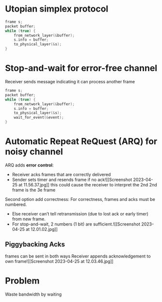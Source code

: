 # Utopian simplex protocol
```C
frame s;
packet buffer;
while (true) { 
	from_network_layer(&buffer);
	s.info = buffer;
	to_physical_layer(&s); 
}
```

# Stop-and-wait for error-free channel
Receiver sends message indicating it can process another frame
```C
frame s;
packet buffer;
while (true) { 
	from_network_layer(&buffer);
	s.info = buffer; 
	to_physical_layer(&s); 
	wait_for_event(&event);
}
```

# Automatic Repeat ReQuest (ARQ) for noisy channel
ARQ adds **error** **control**:  
- Receiver acks frames that are correctly delivered
- Sender sets timer and resends frame if no ack![[Screenshot 2023-04-25 at 11.56.37.jpg]]
this could cause the receiver to interpret the 2nd 2nd frame is the 3e frame

Second option
add correctness: For correctness, frames and acks must be numbered.
- Else receiver can’t tell retransmission (due to lost ack or early timer) from new frame.
- For stop-and-wait, 2 numbers (1 bit) are sufficient.![[Screenshot 2023-04-25 at 12.01.02.jpg]]
## Piggybacking Acks
frames can be sent in both ways
Receiver appends acknowledgement to own frame![[Screenshot 2023-04-25 at 12.03.46.jpg]]

# Problem
Waste bandwidth by waiting
